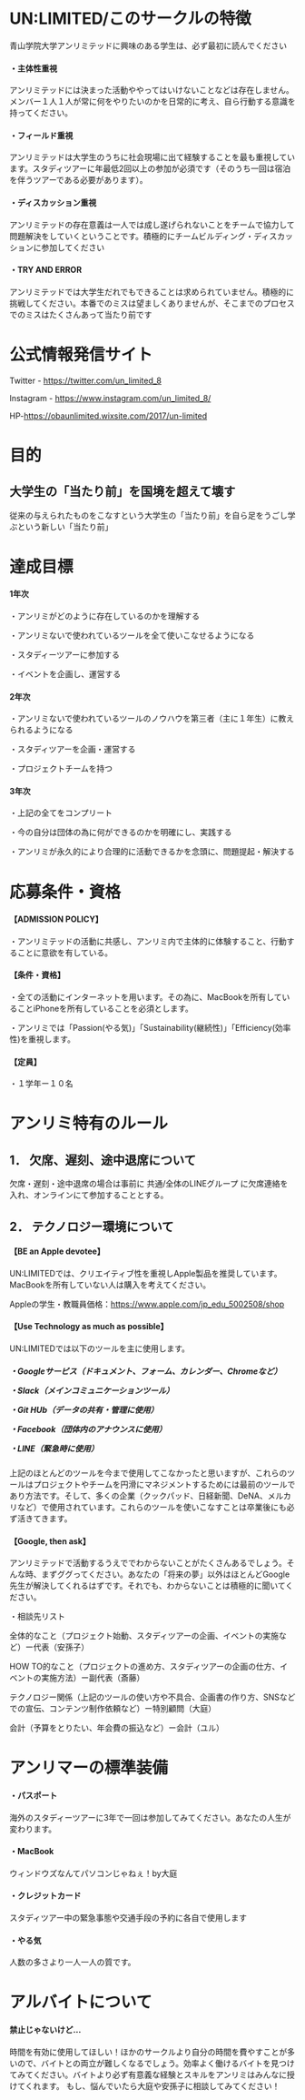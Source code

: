 # UN:LIMITED/このサークルの特徴

青山学院大学アンリミテッドに興味のある学生は、必ず最初に読んでください

<h4>・主体性重視</h4> <a>アンリミテッドには決まった活動ややってはいけないことなどは存在しません。メンバー１人１人が常に何をやりたいのかを日常的に考え、自ら行動する意識を持ってください。</a>

<h4>・フィールド重視</h4> <a>アンリミテッドは大学生のうちに社会現場に出て経験することを最も重視しています。スタディツアーに年最低2回以上の参加が必須です（そのうち一回は宿泊を伴うツアーである必要があります）。</a>

<h4>・ディスカッション重視</h4> <a>アンリミテッドの存在意義は一人では成し遂げられないことをチームで協力して問題解決をしていくということです。積極的にチームビルディング・ディスカッションに参加してください</a>

<h4>・TRY AND ERROR</h4> <a>アンリミテッドでは大学生だれでもできることは求められていません。積極的に挑戦してください。本番でのミスは望ましくありませんが、そこまでのプロセスでのミスはたくさんあって当たり前です</a>

# 公式情報発信サイト

Twitter - https://twitter.com/un_limited_8

Instagram - https://www.instagram.com/un_limited_8/

HP-https://obaunlimited.wixsite.com/2017/un-limited

# 目的
<h2>大学生の「当たり前」を国境を超えて壊す</h2>
<a>従来の与えられたものをこなすという大学生の「当たり前」を自ら足をうごし学ぶという新しい「当たり前」</a>

# 達成目標

<h4>1年次</h4>

・アンリミがどのように存在しているのかを理解する

・アンリミないで使われているツールを全て使いこなせるようになる

・スタディーツアーに参加する

・イベントを企画し、運営する

<h4>2年次</h4>

・アンリミないで使われているツールのノウハウを第三者（主に１年生）に教えられるようになる

・スタディツアーを企画・運営する

・プロジェクトチームを持つ

<h4>3年次</h4>

・上記の全てをコンプリート

・今の自分は団体の為に何ができるのかを明確にし、実践する

・アンリミが永久的により合理的に活動できるかを念頭に、問題提起・解決する

# 応募条件・資格

<h4>【ADMISSION POLICY】</h4>

・アンリミテッドの活動に共感し、アンリミ内で主体的に体験すること、行動することに意欲を有している。

<h4>【条件・資格】</h4>

・全ての活動にインターネットを用います。その為に、MacBookを所有していることiPhoneを所有していることを必須とします。

・アンリミでは「Passion(やる気)」「Sustainability(継続性)」「Efficiency(効率性)を重視します。

<h4>【定員】</h4>

・１学年ー１０名


# アンリミ特有のルール

<h2>1． 欠席、遅刻、途中退席について</h2>
欠席・遅刻・途中退席の場合は事前に 共通/全体のLINEグループ に欠席連絡を入れ、オンラインにて参加することとする。

<h2>2． テクノロジー環境について</h2>

<h4>【BE an Apple devotee】</h4>
UN:LIMITEDでは、クリエイティブ性を重視しApple製品を推奨しています。MacBookを所有していない人は購入を考えてください。

Appleの学生・教職員価格：https://www.apple.com/jp_edu_5002508/shop

<h4>【Use Technology as much as possible】</h4>

UN:LIMITEDでは以下のツールを主に使用します。

<h5>
  
 ・Googleサービス（ドキュメント、フォーム、カレンダー、Chromeなど）

・Slack（メインコミュニケーションツール）

・Git HUb（データの共有・管理に使用）

・Facebook（団体内のアナウンスに使用）

・LINE（緊急時に使用）</h5>

上記のほとんどのツールを今まで使用してこなかったと思いますが、これらのツールはプロジェクトやチームを円滑にマネジメントするためには最前のツールであり方法です。そして、多くの企業（クックパッド、日経新聞、DeNA、メルカリなど）で使用されています。これらのツールを使いこなすことは卒業後にも必ず活きてきます。

<h4>【Google, then ask】</h4>
アンリミテッドで活動するうえででわからないことがたくさんあるでしょう。そんな時、まずググってください。あなたの「将来の夢」以外はほとんどGoogle先生が解決してくれるはずです。それでも、わからないことは積極的に聞いてください。

・相談先リスト

全体的なこと（プロジェクト始動、スタディツアーの企画、イベントの実施など）ー代表（安孫子）

HOW TO的なこと（プロジェクトの進め方、スタディツアーの企画の仕方、イベントの実施方法）ー副代表（斎藤）

テクノロジー関係（上記のツールの使い方や不具合、企画書の作り方、SNSなどでの宣伝、コンテンツ制作依頼など）ー特別顧問（大庭）

会計（予算をとりたい、年会費の振込など）ー会計（ユル）

# アンリマーの標準装備

<h4>・パスポート</h4>
海外のスタディーツアーに3年で一回は参加してみてください。あなたの人生が変わります。

<h4>・MacBook</h4>
ウィンドウズなんてパソコンじゃねぇ！by大庭

<h4>・クレジットカード</h4>
スタディツアー中の緊急事態や交通手段の予約に各自で使用します

<h4>・やる気</h4>
人数の多さより一人一人の質です。

# アルバイトについて

<h4>禁止じゃないけど…</h4>
時間を有効に使用してほしい！ほかのサークルより自分の時間を費やすことが多いので、バイトとの両立が難しくなるでしょう。効率よく働けるバイトを見つけてみてください。バイトより必ず有意義な経験とスキルをアンリミはみんなに授けてくれます。
もし、悩んでいたら大庭や安孫子に相談してみてください！
